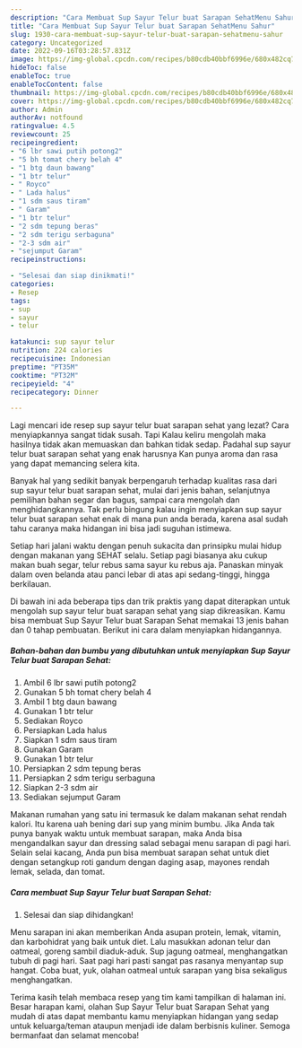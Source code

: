 ```yaml
---
description: "Cara Membuat Sup Sayur Telur buat Sarapan SehatMenu Sahur"
title: "Cara Membuat Sup Sayur Telur buat Sarapan SehatMenu Sahur"
slug: 1930-cara-membuat-sup-sayur-telur-buat-sarapan-sehatmenu-sahur
category: Uncategorized
date: 2022-09-16T03:28:57.831Z
image: https://img-global.cpcdn.com/recipes/b80cdb40bbf6996e/680x482cq70/sup-sayur-telur-buat-sarapan-sehat-foto-resep-utama.jpg
hideToc: false
enableToc: true
enableTocContent: false
thumbnail: https://img-global.cpcdn.com/recipes/b80cdb40bbf6996e/680x482cq70/sup-sayur-telur-buat-sarapan-sehat-foto-resep-utama.jpg
cover: https://img-global.cpcdn.com/recipes/b80cdb40bbf6996e/680x482cq70/sup-sayur-telur-buat-sarapan-sehat-foto-resep-utama.jpg
author: Admin
authorAv: notfound
ratingvalue: 4.5
reviewcount: 25
recipeingredient:
- "6 lbr sawi putih potong2"
- "5 bh tomat chery belah 4"
- "1 btg daun bawang"
- "1 btr telur"
- " Royco"
- " Lada halus"
- "1 sdm saus tiram"
- " Garam"
- "1 btr telur"
- "2 sdm tepung beras"
- "2 sdm terigu serbaguna"
- "2-3 sdm air"
- "sejumput Garam"
recipeinstructions:

- "Selesai dan siap dinikmati!"
categories:
- Resep
tags:
- sup
- sayur
- telur

katakunci: sup sayur telur 
nutrition: 224 calories
recipecuisine: Indonesian
preptime: "PT35M"
cooktime: "PT32M"
recipeyield: "4"
recipecategory: Dinner

---
```



Lagi mencari ide resep sup sayur telur buat sarapan sehat yang lezat? Cara menyiapkannya sangat tidak susah. Tapi Kalau keliru mengolah maka hasilnya tidak akan memuaskan dan bahkan tidak sedap. Padahal sup sayur telur buat sarapan sehat yang enak harusnya Kan punya aroma dan rasa yang dapat memancing selera kita.


Banyak hal yang sedikit banyak berpengaruh terhadap kualitas rasa dari sup sayur telur buat sarapan sehat, mulai dari jenis bahan, selanjutnya pemilihan bahan segar dan bagus, sampai cara mengolah dan menghidangkannya. Tak perlu bingung kalau ingin menyiapkan sup sayur telur buat sarapan sehat enak di mana pun anda berada, karena asal sudah tahu caranya maka hidangan ini bisa jadi suguhan istimewa.

Setiap hari jalani waktu dengan penuh sukacita dan prinsipku mulai hidup dengan makanan yang SEHAT selalu. Setiap pagi biasanya aku cukup makan buah segar, telur rebus sama sayur ku rebus aja. Panaskan minyak dalam oven belanda atau panci lebar di atas api sedang-tinggi, hingga berkilauan.


Di bawah ini ada beberapa tips dan trik praktis yang dapat diterapkan untuk mengolah sup sayur telur buat sarapan sehat yang siap dikreasikan. Kamu bisa membuat Sup Sayur Telur buat Sarapan Sehat memakai 13 jenis bahan dan 0 tahap pembuatan. Berikut ini cara dalam menyiapkan hidangannya.

<!--inarticleads1-->

##### Bahan-bahan dan bumbu yang dibutuhkan untuk menyiapkan Sup Sayur Telur buat Sarapan Sehat:

1. Ambil 6 lbr sawi putih potong2
1. Gunakan 5 bh tomat chery belah 4
1. Ambil 1 btg daun bawang
1. Gunakan 1 btr telur
1. Sediakan  Royco
1. Persiapkan  Lada halus
1. Siapkan 1 sdm saus tiram
1. Gunakan  Garam
1. Gunakan 1 btr telur
1. Persiapkan 2 sdm tepung beras
1. Persiapkan 2 sdm terigu serbaguna
1. Siapkan 2-3 sdm air
1. Sediakan sejumput Garam


Makanan rumahan yang satu ini termasuk ke dalam makanan sehat rendah kalori. Itu karena uah bening dari sup yang minim bumbu. Jika Anda tak punya banyak waktu untuk membuat sarapan, maka Anda bisa mengandalkan sayur dan dressing salad sebagai menu sarapan di pagi hari. Selain selai kacang, Anda pun bisa membuat sarapan sehat untuk diet dengan setangkup roti gandum dengan daging asap, mayones rendah lemak, selada, dan tomat. 

<!--inarticleads2-->

##### Cara membuat Sup Sayur Telur buat Sarapan Sehat:


1. Selesai dan siap dihidangkan!

Menu sarapan ini akan memberikan Anda asupan protein, lemak, vitamin, dan karbohidrat yang baik untuk diet. Lalu masukkan adonan telur dan oatmeal, goreng sambil diaduk-aduk. Sup jagung oatmeal, menghangatkan tubuh di pagi hari. Saat pagi hari pasti sangat pas rasanya menyantap sup hangat. Coba buat, yuk, olahan oatmeal untuk sarapan yang bisa sekaligus menghangatkan. 

Terima kasih telah membaca resep yang tim kami tampilkan di halaman ini. Besar harapan kami, olahan Sup Sayur Telur buat Sarapan Sehat yang mudah di atas dapat membantu kamu menyiapkan hidangan yang sedap untuk keluarga/teman ataupun menjadi ide dalam berbisnis kuliner. Semoga bermanfaat dan selamat mencoba!

